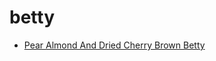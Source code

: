 # betty

 * [Pear Almond And Dried Cherry Brown Betty](index/p/pear-almond-and-dried-cherry-brown-betty-356912.json)
